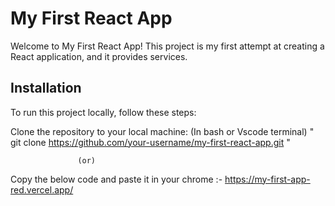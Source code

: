 # My First React App

Welcome to My First React App! This project is my first attempt at creating a React application, and it provides services.

## Installation

To run this project locally, follow these steps:

  Clone the repository to your local machine:
   (In bash or Vscode terminal)
  " git clone https://github.com/your-username/my-first-react-app.git "

                   (or)
   
Copy the below code and paste it in your chrome :-   https://my-first-app-red.vercel.app/
   
  
